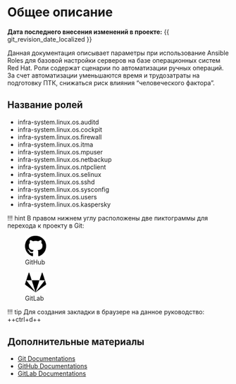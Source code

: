 # Общее описание
**Дата последнего внесения изменений в проекте:** {{ git_revision_date_localized }}

Данная документация описывает параметры при использование Ansible Roles для базовой настройки серверов на базе операционных систем Red Hat. Роли содержат сценарии по автоматизации ручных операций. За счет автоматизации уменьшаются время и трудозатраты на подготовку ПТК, снижаться риск влияния “человеческого фактора”.

## Название ролей

* infra-system.linux.os.auditd
* infra-system.linux.os.cockpit
* infra-system.linux.os.firewall
* infra-system.linux.os.itma
* infra-system.linux.os.mpuser
* infra-system.linux.os.netbackup
* infra-system.linux.os.ntpclient
* infra-system.linux.os.selinux
* infra-system.linux.os.sshd
* infra-system.linux.os.sysconfig
* infra-system.linux.os.users
* infra-system.linux.os.kaspersky


!!! hint 
    В правом нижнем углу расположены две пиктограммы для перехода к проекту в Git:
    <figure><img src="images/github.png" width="48" /><figcaption>GitHub</figcaption></figure><figure><img src="images/gitlab.png" width="48" /><figcaption>GitLab</figcaption></figure>

!!! tip
    Для создания закладки в браузере на данное руководство: ++ctrl+d++

## Дополнительные материалы

- [Git Documentations](https://git-scm.com/book/en/v2)
- [GitHub Documentations](https://docs.github.com/en)
- [GitLab Documentations](https://docs.gitlab.com/)
